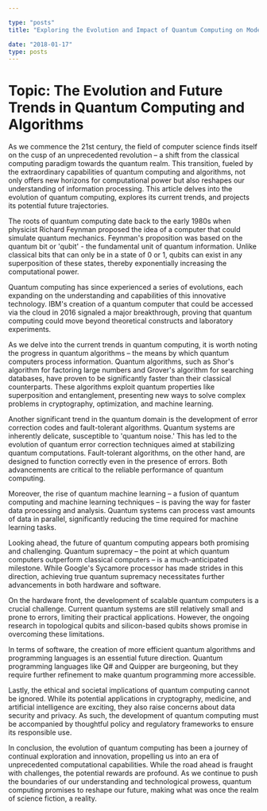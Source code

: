 ```yaml
---

type: "posts"
title: "Exploring the Evolution and Impact of Quantum Computing on Modern Algorithms"

date: "2018-01-17"
type: posts
---
```



# Topic: The Evolution and Future Trends in Quantum Computing and Algorithms

As we commence the 21st century, the field of computer science finds itself on the cusp of an unprecedented revolution – a shift from the classical computing paradigm towards the quantum realm. This transition, fueled by the extraordinary capabilities of quantum computing and algorithms, not only offers new horizons for computational power but also reshapes our understanding of information processing. This article delves into the evolution of quantum computing, explores its current trends, and projects its potential future trajectories.

The roots of quantum computing date back to the early 1980s when physicist Richard Feynman proposed the idea of a computer that could simulate quantum mechanics. Feynman's proposition was based on the quantum bit or 'qubit' - the fundamental unit of quantum information. Unlike classical bits that can only be in a state of 0 or 1, qubits can exist in any superposition of these states, thereby exponentially increasing the computational power.

Quantum computing has since experienced a series of evolutions, each expanding on the understanding and capabilities of this innovative technology. IBM's creation of a quantum computer that could be accessed via the cloud in 2016 signaled a major breakthrough, proving that quantum computing could move beyond theoretical constructs and laboratory experiments.

As we delve into the current trends in quantum computing, it is worth noting the progress in quantum algorithms – the means by which quantum computers process information. Quantum algorithms, such as Shor's algorithm for factoring large numbers and Grover's algorithm for searching databases, have proven to be significantly faster than their classical counterparts. These algorithms exploit quantum properties like superposition and entanglement, presenting new ways to solve complex problems in cryptography, optimization, and machine learning.

Another significant trend in the quantum domain is the development of error correction codes and fault-tolerant algorithms. Quantum systems are inherently delicate, susceptible to 'quantum noise.' This has led to the evolution of quantum error correction techniques aimed at stabilizing quantum computations. Fault-tolerant algorithms, on the other hand, are designed to function correctly even in the presence of errors. Both advancements are critical to the reliable performance of quantum computing.

Moreover, the rise of quantum machine learning – a fusion of quantum computing and machine learning techniques – is paving the way for faster data processing and analysis. Quantum systems can process vast amounts of data in parallel, significantly reducing the time required for machine learning tasks.

Looking ahead, the future of quantum computing appears both promising and challenging. Quantum supremacy – the point at which quantum computers outperform classical computers – is a much-anticipated milestone. While Google's Sycamore processor has made strides in this direction, achieving true quantum supremacy necessitates further advancements in both hardware and software.

On the hardware front, the development of scalable quantum computers is a crucial challenge. Current quantum systems are still relatively small and prone to errors, limiting their practical applications. However, the ongoing research in topological qubits and silicon-based qubits shows promise in overcoming these limitations.

In terms of software, the creation of more efficient quantum algorithms and programming languages is an essential future direction. Quantum programming languages like Q# and Quipper are burgeoning, but they require further refinement to make quantum programming more accessible.

Lastly, the ethical and societal implications of quantum computing cannot be ignored. While its potential applications in cryptography, medicine, and artificial intelligence are exciting, they also raise concerns about data security and privacy. As such, the development of quantum computing must be accompanied by thoughtful policy and regulatory frameworks to ensure its responsible use.

In conclusion, the evolution of quantum computing has been a journey of continual exploration and innovation, propelling us into an era of unprecedented computational capabilities. While the road ahead is fraught with challenges, the potential rewards are profound. As we continue to push the boundaries of our understanding and technological prowess, quantum computing promises to reshape our future, making what was once the realm of science fiction, a reality.
